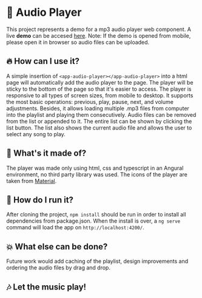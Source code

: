 # 🎵  Audio Player

This project represents a demo for a mp3 audio player web component. A live **demo** can be accesed [here](https://audio-player-lsk.web.app/). Note: If the demo is opened from mobile, please open it in browser so audio files can be uploaded.

## 🔥  How can I use it?

A simple insertion of `<app-audio-player></app-audio-player>` into a html page will automatically add the audio player to the page. The player will be sticky to the bottom of the page so that it's easier to access. The player is responsive to all types of screen sizes, from mobile to desktop. It supports the most basic operations: previous, play, pause, next, and volume adjustments. Besides, it allows loading multiple .mp3 files from computer into the playlist and playing them consecutively. Audio files can be removed from the list or appended to it. The entire list can be shown by clicking the list button. The list also shows the current audio file and allows the user to select any song to play. 

## 🔨 What's it made of?

The player was made only using html, css and typescript in an Angural environment, no third party library was used. The icons of the player are taken from [Material](https://material.io/resources/icons/?style=baseline). 

## 🔧 How do I run it?

After cloning the project, `npm install` should be run in order to install all dependencies from package.json. When the install is over, a `ng serve` command will load the app on `http://localhost:4200/`.

## 💥 What else can be done?

Future work would add caching of the playlist, design improvements and ordering the audio files by drag and drop. 

## 🎶 Let the music play!
